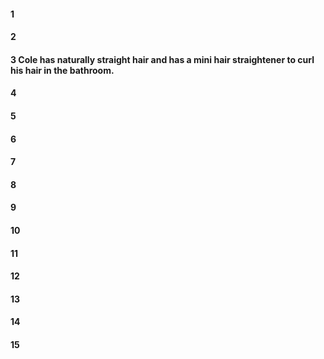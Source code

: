 #### 1
#### 2
#### 3 Cole has naturally straight hair and has a mini hair straightener to curl his hair in the bathroom.
#### 4
#### 5
#### 6
#### 7
#### 8
#### 9
#### 10
#### 11
#### 12
#### 13
#### 14
#### 15

